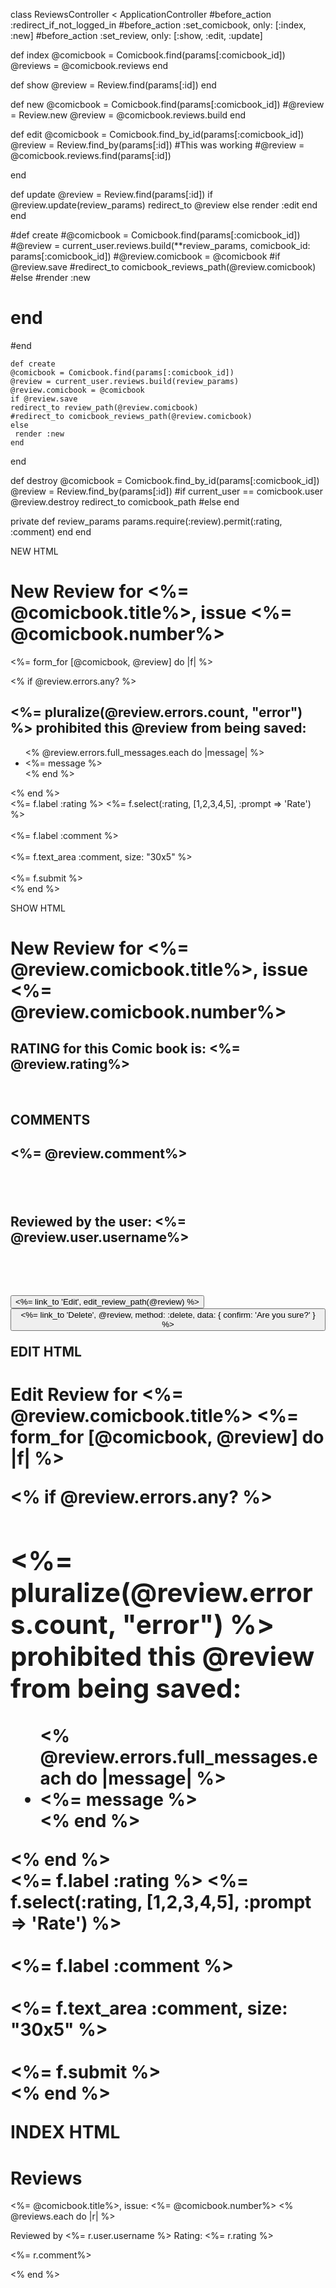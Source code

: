  
class ReviewsController < ApplicationController
  #before_action :redirect_if_not_logged_in
  #before_action :set_comicbook, only: [:index, :new]
  #before_action :set_review, only: [:show, :edit, :update]

  def index 
    @comicbook = Comicbook.find(params[:comicbook_id])
    @reviews = @comicbook.reviews
  end
  
  
  def show
    @review = Review.find(params[:id])
  end

  def new
    @comicbook = Comicbook.find(params[:comicbook_id])
    #@review = Review.new
    @review = @comicbook.reviews.build
  end

  def edit
    @comicbook = Comicbook.find_by_id(params[:comicbook_id])
    @review = Review.find_by(params[:id]) #This was working
    #@review = @comicbook.reviews.find(params[:id])

  end

  def update
    @review = Review.find(params[:id])
    if @review.update(review_params)
      redirect_to @review
    else
      render :edit
    end
  end

  #def create
    #@comicbook = Comicbook.find(params[:comicbook_id])
    #@review = current_user.reviews.build(**review_params, comicbook_id: params[:comicbook_id])
    #@review.comicbook = @comicbook
    #if @review.save
      #redirect_to comicbook_reviews_path(@review.comicbook)
    #else
      #render :new
   # end
  #end

    def create
    @comicbook = Comicbook.find(params[:comicbook_id])
    @review = current_user.reviews.build(review_params)
    @review.comicbook = @comicbook
    if @review.save
    redirect_to review_path(@review.comicbook)
    #redirect_to comicbook_reviews_path(@review.comicbook)
    else
     render :new
    end
  end


  def destroy
    @comicbook = Comicbook.find_by_id(params[:comicbook_id])
    @review = Review.find_by(params[:id])
    #if current_user == comicbook.user
       @review.destroy
       redirect_to comicbook_path
     #else 
end 

  private
  def review_params
    params.require(:review).permit(:rating, :comment)
  end 
end 


NEW HTML

<h1>New Review for <%= @comicbook.title%>, issue <%= @comicbook.number%></h1>

<%= form_for [@comicbook, @review] do |f| %>


<% if @review.errors.any? %>
<div id="error_explanation">
<h2><%= pluralize(@review.errors.count, "error") %> prohibited this @review from being saved:</h2>

  <ul>
    <% @review.errors.full_messages.each do |message| %>
    <li><%= message %></li>
    <% end %>
  </ul>
</div>
<% end %>
<br>
<div class="field">
  <%= f.label :rating %>
  <%= f.select(:rating, [1,2,3,4,5], :prompt => 'Rate') %>
</div>
<br>
<div class="field">
  <%= f.label :comment %>
  <br>
  <br>
  <%= f.text_area :comment, size: "30x5"  %>
</div>
<br>
<div class="actions">
  <%= f.submit %>
</div>
<% end %>

SHOW HTML 

<h1>New Review for <%= @review.comicbook.title%>, issue <%= @review.comicbook.number%></h1>

<h2>RATING for this Comic book is: <%= @review.rating%> </h2>
<br>
<h2>COMMENTS<h2>
<h2><%= @review.comment%><h2>
<br>
<h2>Reviewed by the user: <%= @review.user.username%><h2>

<br>
<br>
<button type="button"><%= link_to 'Edit', edit_review_path(@review) %> </button>
<button type="button"><%= link_to 'Delete', @review, method: :delete, data: { confirm: 'Are you sure?' } %></button>





EDIT HTML


<h1>Edit Review for <%= @review.comicbook.title%>
<%= form_for [@comicbook, @review] do |f| %>


<% if @review.errors.any? %>
<div id="error_explanation">
<h2><%= pluralize(@review.errors.count, "error") %> prohibited this @review from being saved:</h2>

  <ul>
    <% @review.errors.full_messages.each do |message| %>
    <li><%= message %></li>
    <% end %>
  </ul>
</div>
<% end %>
<br>
<div class="field">
  <%= f.label :rating %>
  <%= f.select(:rating, [1,2,3,4,5], :prompt => 'Rate') %>
</div>
<br>
<div class="field">
  <%= f.label :comment %>
  <br>
  <br>
  <%= f.text_area :comment, size: "30x5"  %>
</div>
<br>
<div class="actions">
  <%= f.submit %>
</div>
<% end %>

INDEX HTML

<h1>Reviews</h1>
<%= @comicbook.title%>, issue: <%= @comicbook.number%>
<% @reviews.each do |r| %>
<p>Reviewed by <%= r.user.username %> Rating: <%= r.rating %></p>
<p><%= r.comment%></p>
<% end %>
